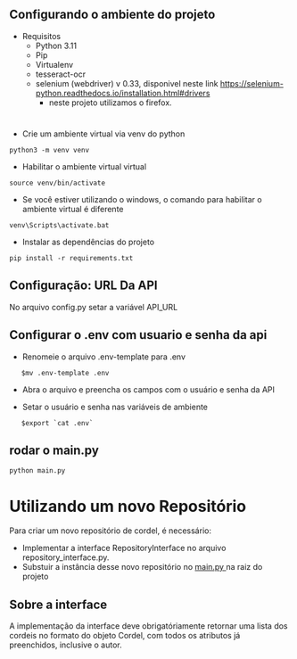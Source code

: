## Configurando o ambiente do projeto


- Requisitos
    - Python 3.11
    - Pip
    - Virtualenv
    - tesseract-ocr
    - selenium (webdriver) v 0.33, disponivel neste link  https://selenium-python.readthedocs.io/installation.html#drivers
        - neste projeto utilizamos o firefox.



# 
- Crie um ambiente virtual via venv do python
```
python3 -m venv venv

```

- Habilitar o ambiente virtual virtual 

```
source venv/bin/activate
```

- Se você estiver utilizando o windows, o comando para habilitar o ambiente virtual é diferente

```
venv\Scripts\activate.bat
```

- Instalar as dependências do projeto

```
pip install -r requirements.txt
```



## Configuração: URL Da API

No arquivo config.py setar a variável API_URL


## Configurar o .env com usuario e senha da api

- Renomeie o arquivo .env-template para .env
 ```
    $mv .env-template .env
```
- Abra o arquivo e preencha os campos com o usuário e senha da API


- Setar o usuário e senha nas variáveis de ambiente
 ```
    $export `cat .env`
```

## rodar o main.py

    python main.py



# Utilizando um novo Repositório

Para criar um novo repositório de cordel, é necessário:
- Implementar a interface RepositoryInterface no arquivo repository_interface.py. 
- Substuir a instância desse novo repositório no [ main.py ](./main.py) na raiz do projeto

## Sobre a interface
A implementação da interface deve obrigatóriamente retornar uma lista dos cordeis no formato do objeto Cordel, com todos os atributos já preenchidos, inclusive o autor.